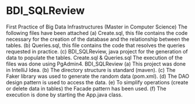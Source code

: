 # BDI_SQLReview
First Practice of Big Data Infrastructures (Master in Computer Science)
The following files have been attached
  (a) Create.sql, this file contains the code necessary for the creation of the database and the
        relationship between the tables.
  (b) Queries.sql, this file contains the code that resolves the queries requested in practice.
  (c) BDI_SQLReview, java project for the generation of data to populate the tables.
Create.sql & Queries.sql
  The execution of the files was done using PgAdmin4.
BDI_SQLReview
  (a) This project was done in IntelliJ Idea.
  (b) The directory structure is standard (maven).
  (c) The Faker library was used to generate the random data (pom.xml).
  (d) The DAO design pattern is used to access the data.
  (e) To simplify operations (create or delete data in tables) the Facade pattern has been used.
  (f) The execution is done by starting the App.java class.
